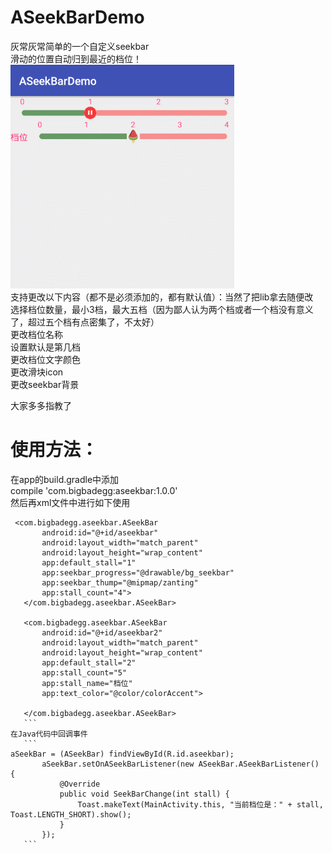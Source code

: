 # ASeekBarDemo
灰常灰常简单的一个自定义seekbar  
滑动的位置自动归到最近的档位！  
![image](https://raw.githubusercontent.com/o0o0oo00/test/master/aseekbar/ASeekBar.gif)    
支持更改以下内容（都不是必须添加的，都有默认值）：当然了把lib拿去随便改    
选择档位数量，最小3档，最大五档（因为鄙人认为两个档或者一个档没有意义了，超过五个档有点密集了，不太好）  
更改档位名称  
设置默认是第几档  
更改档位文字颜色  
更改滑块icon  
更改seekbar背景  

大家多多指教了

# 使用方法： 
 在app的build.gradle中添加  
 compile 'com.bigbadegg:aseekbar:1.0.0'    
 然后再xml文件中进行如下使用  
 ```
  <com.bigbadegg.aseekbar.ASeekBar
        android:id="@+id/aseekbar"
        android:layout_width="match_parent"
        android:layout_height="wrap_content"
        app:default_stall="1"
        app:seekbar_progress="@drawable/bg_seekbar"
        app:seekbar_thump="@mipmap/zanting"
        app:stall_count="4">
    </com.bigbadegg.aseekbar.ASeekBar>

    <com.bigbadegg.aseekbar.ASeekBar
        android:id="@+id/aseekbar2"
        android:layout_width="match_parent"
        android:layout_height="wrap_content"
        app:default_stall="2"
        app:stall_count="5"
        app:stall_name="档位"
        app:text_color="@color/colorAccent">

    </com.bigbadegg.aseekbar.ASeekBar>
    ```
在Java代码中回调事件
    ```
 aSeekBar = (ASeekBar) findViewById(R.id.aseekbar);
        aSeekBar.setOnASeekBarListener(new ASeekBar.ASeekBarListener() {
            @Override
            public void SeekBarChange(int stall) {
                Toast.makeText(MainActivity.this, "当前档位是：" + stall, Toast.LENGTH_SHORT).show();
            }
        });
    ```
